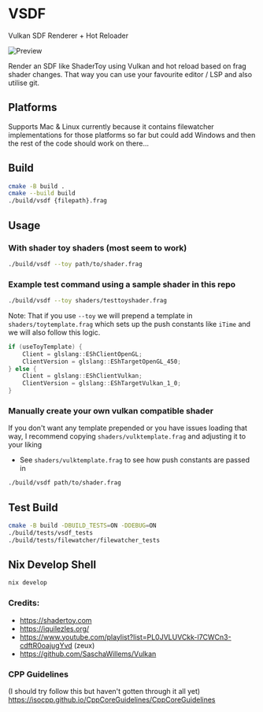 # VSDF
Vulkan SDF Renderer + Hot Reloader

![Preview](https://i.imgur.com/88KG4NL.gif)

Render an SDF like ShaderToy using Vulkan and hot reload based on frag shader changes.
That way you can use your favourite editor / LSP and also utilise git.

## Platforms
Supports Mac & Linux currently because it contains filewatcher implementations for those platforms so far but could add Windows and then the rest of the code should work on there...

## Build
```sh
cmake -B build .
cmake --build build
./build/vsdf {filepath}.frag
```

## Usage
### With shader toy shaders (most seem to work)
```sh
./build/vsdf --toy path/to/shader.frag
```

### Example test command using a sample shader in this repo
```sh
./build/vsdf --toy shaders/testtoyshader.frag
```

Note: That if you use `--toy` we will prepend a template in
`shaders/toytemplate.frag` which sets up the push constants
like `iTime` and we will also follow this logic.

```cpp
if (useToyTemplate) {
    Client = glslang::EShClientOpenGL;
    ClientVersion = glslang::EShTargetOpenGL_450;
} else {
    Client = glslang::EShClientVulkan;
    ClientVersion = glslang::EShTargetVulkan_1_0;
}
```

### Manually create your own vulkan compatible shader
If you don't want any template prepended or you have issues
loading that way, I recommend copying `shaders/vulktemplate.frag`
and adjusting it to your liking

- See `shaders/vulktemplate.frag` to see how push constants
  are passed in
```sh
./build/vsdf path/to/shader.frag
```

## Test Build
```sh
cmake -B build -DBUILD_TESTS=ON -DDEBUG=ON
./build/tests/vsdf_tests
./build/tests/filewatcher/filewatcher_tests
```

## Nix Develop Shell
```sh
nix develop
```

### Credits:
- https://shadertoy.com
- https://iquilezles.org/
- https://www.youtube.com/playlist?list=PL0JVLUVCkk-l7CWCn3-cdftR0oajugYvd (zeux)
- https://github.com/SaschaWillems/Vulkan

### CPP Guidelines
(I should try follow this but haven't gotten through it all yet)
https://isocpp.github.io/CppCoreGuidelines/CppCoreGuidelines
